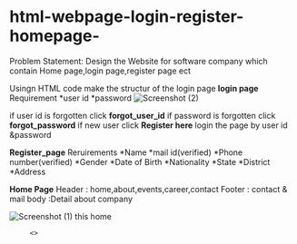 # html-webpage-login-register-homepage-
Problem Statement: Design the Website for software company which contain Home page,login page,register page ect

Usingn HTML code make the structur of the login page 
    **login page**
      Requirement
       *user id 
       *password
       ![Screenshot (2)](https://github.com/MAARS1/html-webpage-login-register-homepage-/assets/124117048/2cdfe295-6b7b-44e6-aba7-8e0959d5972b)

if user id is forgotten click **forgot_user_id**
if password is forgotten click **forgot_password**
if new user click **Register here**
login the page by user id &password

**Register_page**
     Reruirements
         *Name
         *mail id(verified)
         *Phone number(verified)
         *Gender
         *Date of Birth
         *Nationality
         *State
         *District
         *Address

**Home Page**
    Header  : home,about,events,career,contact
    Footer  : contact & mail
    body   :Detail about company
    


![Screenshot (1)](https://github.com/MAARS1/html-webpage-login-register-homepage-/assets/124117048/3093ab71-fc77-41af-ace0-5f81e90f601e)
this home







         <>

